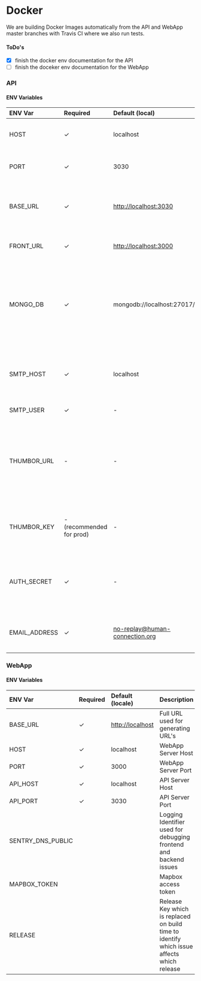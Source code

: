 # Docker

We are building Docker Images automatically from the API and WebApp master branches with Travis CI where we also run tests.

#### ToDo's

* [x] finish the docker env documentation for the API
* [ ] finish the doceker env documentation for the WebApp

### API

#### ENV Variables

| ENV Var | Required | Default \(local\) | Description |
| :--- | :--- | :--- | :--- |
| HOST | ✓ | localhost | Host on which the api is running. |
| PORT | ✓ | 3030 | Port on which the API Server is running. |
| BASE\_URL | ✓ | [http://localhost:3030](http://localhost:3030) | Full API URL used for generating the Upload URL's. |
| FRONT\_URL | ✓ | [http://localhost:3000](http://localhost:3000) | Full WebApp URL used in Emails. |
| MONGO\_DB | ✓ | mongodb://localhost:27017/hc\_api | Connection URI used to connect to the Mongo Database. The credentials have to be included here on production. |
| SMTP\_HOST | ✓ | localhost | SMTP Host used for sending emails from locale or an 3th party service. |
| SMTP\_USER | ✓ | - | The SMTP User |
| THUMBOR\_URL | - | - | Optional URL to the Thumbor Service which generates Thumbnails on the fly, chaches and serves them. |
| THUMBOR\_KEY | - \(recommended for prod\) | - | The Thumbor Secret to prevent URL tempering. |
| AUTH\_SECRET | ✓ | - | A Secret which is used to salt sensitive date like the passwords etc. |
| EMAIL\_ADDRESS | ✓ | no-replay@human-connection.org | Email address used in outgoing emails. |

### WebApp

#### ENV Variables

| ENV Var | Required | Default \(locale\) | Description |
| :--- | :--- | :--- | :--- |
| BASE\_URL | ✓ | [http://localhost](http://localhost) | Full URL used for generating URL's |
| HOST | ✓ | localhost | WebApp Server Host |
| PORT | ✓ | 3000 | WebApp Server Port |
| API\_HOST | ✓ | localhost | API Server Host |
| API\_PORT | ✓ | 3030 | API Server Port |
| SENTRY\_DNS\_PUBLIC |  |  | Logging Identifier used for debugging frontend and backend issues |
| MAPBOX\_TOKEN |  |  | Mapbox access token |
| RELEASE |  |  | Release Key which is replaced on build time to identify which issue affects which release |



